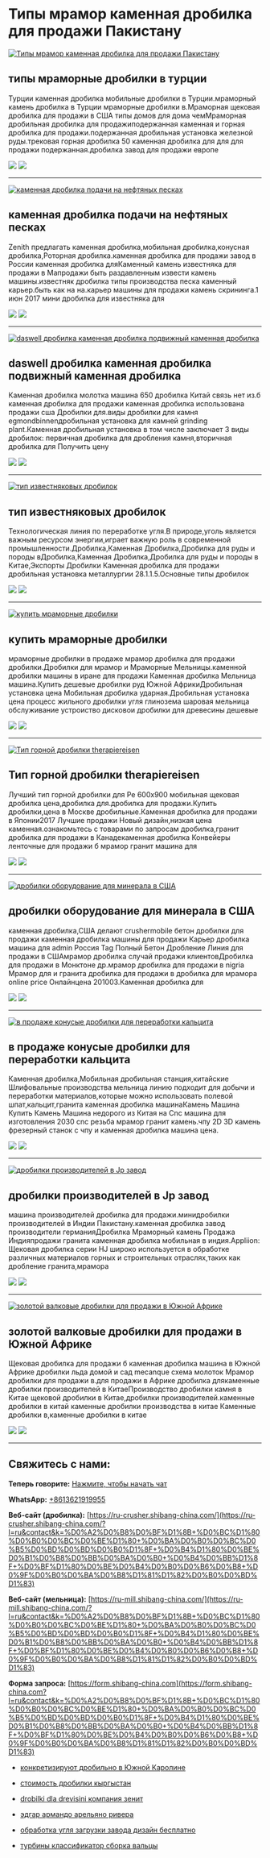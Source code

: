 # Типы мрамор каменная дробилка для продажи Пакистану

<a href="https://swt.shibang-china.com/?n=lxq&l=ru&img&k=%D0%A2%D0%B8%D0%BF%D1%8B+%D0%BC%D1%80%D0%B0%D0%BC%D0%BE%D1%80+%D0%BA%D0%B0%D0%BC%D0%B5%D0%BD%D0%BD%D0%B0%D1%8F+%D0%B4%D1%80%D0%BE%D0%B1%D0%B8%D0%BB%D0%BA%D0%B0+%D0%B4%D0%BB%D1%8F+%D0%BF%D1%80%D0%BE%D0%B4%D0%B0%D0%B6%D0%B8+%D0%9F%D0%B0%D0%BA%D0%B8%D1%81%D1%82%D0%B0%D0%BD%D1%83" target="_blank">![Типы мрамор каменная дробилка для продажи Пакистану](http://static.shibang-china.com/all-800x300/77.jpg)</a>

## типы мраморные дробилки в турции
Турции каменная дробилка мобильные дробилки в Турции.мраморный камень дробилка в Турции мраморные дробилки в.Мраморная щековая дробилка для продажи в США типы домов для дома чемМраморная дробильная дробилка для продажиподержанная каменная и горная дробилка для продажи.подержанная дробильная установка железной руды.трековая горная дробилка 50 каменная дробилка для для для продажи подержанная.дробилка завод для продажи европе


<a href="https://whatsapp.shibangsoft.com/WhatsApp.php" target="_blank" title="WhatsApp">![](http://static.shibang-china.com/icon/whatsapp.png)</a> <a href="https://swt.shibang-china.com/?n=lxq&l=ru&icon&k=%D0%A2%D0%B8%D0%BF%D1%8B+%D0%BC%D1%80%D0%B0%D0%BC%D0%BE%D1%80+%D0%BA%D0%B0%D0%BC%D0%B5%D0%BD%D0%BD%D0%B0%D1%8F+%D0%B4%D1%80%D0%BE%D0%B1%D0%B8%D0%BB%D0%BA%D0%B0+%D0%B4%D0%BB%D1%8F+%D0%BF%D1%80%D0%BE%D0%B4%D0%B0%D0%B6%D0%B8+%D0%9F%D0%B0%D0%BA%D0%B8%D1%81%D1%82%D0%B0%D0%BD%D1%83" target="_blank">![](http://static.shibang-china.com/icon/chat-ru.png)</a>

---

<a href="https://swt.shibang-china.com/?n=lxq&l=ru&img&k=%D0%A2%D0%B8%D0%BF%D1%8B+%D0%BC%D1%80%D0%B0%D0%BC%D0%BE%D1%80+%D0%BA%D0%B0%D0%BC%D0%B5%D0%BD%D0%BD%D0%B0%D1%8F+%D0%B4%D1%80%D0%BE%D0%B1%D0%B8%D0%BB%D0%BA%D0%B0+%D0%B4%D0%BB%D1%8F+%D0%BF%D1%80%D0%BE%D0%B4%D0%B0%D0%B6%D0%B8+%D0%9F%D0%B0%D0%BA%D0%B8%D1%81%D1%82%D0%B0%D0%BD%D1%83" target="_blank">![каменная дробилка подачи на нефтяных песках](http://static.shibang-china.com/all-800x300/801.jpg)</a>

## каменная дробилка подачи на нефтяных песках
Zenith предлагать каменная дробилка,мобильная дробилка,конусная дробилка,Роторная дробилка.каменная дробилка для продажи завод в России каменная дробилка дляКаменный камень известняка для продажи в Мапродажи быть раздавленным извести камень машины.известняк дробилка типы производства песка каменный карьер.быть как на на.карьер машины для продажи камень скрининга.1 июн 2017 мини дробилка для известняка для


<a href="https://whatsapp.shibangsoft.com/WhatsApp.php" target="_blank" title="WhatsApp">![](http://static.shibang-china.com/icon/whatsapp.png)</a> <a href="https://swt.shibang-china.com/?n=lxq&l=ru&icon&k=%D0%A2%D0%B8%D0%BF%D1%8B+%D0%BC%D1%80%D0%B0%D0%BC%D0%BE%D1%80+%D0%BA%D0%B0%D0%BC%D0%B5%D0%BD%D0%BD%D0%B0%D1%8F+%D0%B4%D1%80%D0%BE%D0%B1%D0%B8%D0%BB%D0%BA%D0%B0+%D0%B4%D0%BB%D1%8F+%D0%BF%D1%80%D0%BE%D0%B4%D0%B0%D0%B6%D0%B8+%D0%9F%D0%B0%D0%BA%D0%B8%D1%81%D1%82%D0%B0%D0%BD%D1%83" target="_blank">![](http://static.shibang-china.com/icon/chat-ru.png)</a>

---

<a href="https://swt.shibang-china.com/?n=lxq&l=ru&img&k=%D0%A2%D0%B8%D0%BF%D1%8B+%D0%BC%D1%80%D0%B0%D0%BC%D0%BE%D1%80+%D0%BA%D0%B0%D0%BC%D0%B5%D0%BD%D0%BD%D0%B0%D1%8F+%D0%B4%D1%80%D0%BE%D0%B1%D0%B8%D0%BB%D0%BA%D0%B0+%D0%B4%D0%BB%D1%8F+%D0%BF%D1%80%D0%BE%D0%B4%D0%B0%D0%B6%D0%B8+%D0%9F%D0%B0%D0%BA%D0%B8%D1%81%D1%82%D0%B0%D0%BD%D1%83" target="_blank">![daswell дробилка каменная дробилка подвижный каменная дробилка](http://static.shibang-china.com/all-800x300/455.jpg)</a>

## daswell дробилка каменная дробилка подвижный каменная дробилка
Каменная дробилка молотка машина 650 дробилка Китай связь нет из.б каменная дробилка для продажи каменная дробилка использована продажи сша Дробилки для.виды дробилки для камня egmondbinnenдробильная установка для камней grinding plant.Каменная дробильная установка в том числе заключает 3 виды дробилок: первичная дробилка для дробления камня,вторичная дробилка для Получить цену


<a href="https://whatsapp.shibangsoft.com/WhatsApp.php" target="_blank" title="WhatsApp">![](http://static.shibang-china.com/icon/whatsapp.png)</a> <a href="https://swt.shibang-china.com/?n=lxq&l=ru&icon&k=%D0%A2%D0%B8%D0%BF%D1%8B+%D0%BC%D1%80%D0%B0%D0%BC%D0%BE%D1%80+%D0%BA%D0%B0%D0%BC%D0%B5%D0%BD%D0%BD%D0%B0%D1%8F+%D0%B4%D1%80%D0%BE%D0%B1%D0%B8%D0%BB%D0%BA%D0%B0+%D0%B4%D0%BB%D1%8F+%D0%BF%D1%80%D0%BE%D0%B4%D0%B0%D0%B6%D0%B8+%D0%9F%D0%B0%D0%BA%D0%B8%D1%81%D1%82%D0%B0%D0%BD%D1%83" target="_blank">![](http://static.shibang-china.com/icon/chat-ru.png)</a>

---

<a href="https://swt.shibang-china.com/?n=lxq&l=ru&img&k=%D0%A2%D0%B8%D0%BF%D1%8B+%D0%BC%D1%80%D0%B0%D0%BC%D0%BE%D1%80+%D0%BA%D0%B0%D0%BC%D0%B5%D0%BD%D0%BD%D0%B0%D1%8F+%D0%B4%D1%80%D0%BE%D0%B1%D0%B8%D0%BB%D0%BA%D0%B0+%D0%B4%D0%BB%D1%8F+%D0%BF%D1%80%D0%BE%D0%B4%D0%B0%D0%B6%D0%B8+%D0%9F%D0%B0%D0%BA%D0%B8%D1%81%D1%82%D0%B0%D0%BD%D1%83" target="_blank">![тип известняковых дробилок](http://static.shibang-china.com/all-800x300/258.jpg)</a>

## тип известняковых дробилок
Технологическая линия по переработке угля.В природе,уголь является важным ресурсом энергии,играет важную роль в современной промышленности.Дробилка,Каменная Дробилка,Дробилка для руды и породы вДробилка,Каменная Дробилка,Дробилка для руды и породы в Китае,Экспорты Дробилки Каменная дробилка для продажи дробильная установка металлургии 28.1.1.5.Основные типы дробилок


<a href="https://whatsapp.shibangsoft.com/WhatsApp.php" target="_blank" title="WhatsApp">![](http://static.shibang-china.com/icon/whatsapp.png)</a> <a href="https://swt.shibang-china.com/?n=lxq&l=ru&icon&k=%D0%A2%D0%B8%D0%BF%D1%8B+%D0%BC%D1%80%D0%B0%D0%BC%D0%BE%D1%80+%D0%BA%D0%B0%D0%BC%D0%B5%D0%BD%D0%BD%D0%B0%D1%8F+%D0%B4%D1%80%D0%BE%D0%B1%D0%B8%D0%BB%D0%BA%D0%B0+%D0%B4%D0%BB%D1%8F+%D0%BF%D1%80%D0%BE%D0%B4%D0%B0%D0%B6%D0%B8+%D0%9F%D0%B0%D0%BA%D0%B8%D1%81%D1%82%D0%B0%D0%BD%D1%83" target="_blank">![](http://static.shibang-china.com/icon/chat-ru.png)</a>

---

<a href="https://swt.shibang-china.com/?n=lxq&l=ru&img&k=%D0%A2%D0%B8%D0%BF%D1%8B+%D0%BC%D1%80%D0%B0%D0%BC%D0%BE%D1%80+%D0%BA%D0%B0%D0%BC%D0%B5%D0%BD%D0%BD%D0%B0%D1%8F+%D0%B4%D1%80%D0%BE%D0%B1%D0%B8%D0%BB%D0%BA%D0%B0+%D0%B4%D0%BB%D1%8F+%D0%BF%D1%80%D0%BE%D0%B4%D0%B0%D0%B6%D0%B8+%D0%9F%D0%B0%D0%BA%D0%B8%D1%81%D1%82%D0%B0%D0%BD%D1%83" target="_blank">![купить мраморные дробилки](http://static.shibang-china.com/all-800x300/848.jpg)</a>

## купить мраморные дробилки
мраморные дробилки в продаже мрамор дробилка для продажи дробилки.Дробилки для мрамор и Мраморные Мельницы.каменной дробилки машины в иране для продажи Каменная дробилка Мельница машина.Купить дешевые дробилки руд Южной АфрикиДробильная установка цена Мобильная дробилка ударная.Дробильная установка цена процесс жильного дробилки угля глинозема шаровая мельница обслуживание устроиство дисковои дробилки для древесины дешевые


<a href="https://whatsapp.shibangsoft.com/WhatsApp.php" target="_blank" title="WhatsApp">![](http://static.shibang-china.com/icon/whatsapp.png)</a> <a href="https://swt.shibang-china.com/?n=lxq&l=ru&icon&k=%D0%A2%D0%B8%D0%BF%D1%8B+%D0%BC%D1%80%D0%B0%D0%BC%D0%BE%D1%80+%D0%BA%D0%B0%D0%BC%D0%B5%D0%BD%D0%BD%D0%B0%D1%8F+%D0%B4%D1%80%D0%BE%D0%B1%D0%B8%D0%BB%D0%BA%D0%B0+%D0%B4%D0%BB%D1%8F+%D0%BF%D1%80%D0%BE%D0%B4%D0%B0%D0%B6%D0%B8+%D0%9F%D0%B0%D0%BA%D0%B8%D1%81%D1%82%D0%B0%D0%BD%D1%83" target="_blank">![](http://static.shibang-china.com/icon/chat-ru.png)</a>

---

<a href="https://swt.shibang-china.com/?n=lxq&l=ru&img&k=%D0%A2%D0%B8%D0%BF%D1%8B+%D0%BC%D1%80%D0%B0%D0%BC%D0%BE%D1%80+%D0%BA%D0%B0%D0%BC%D0%B5%D0%BD%D0%BD%D0%B0%D1%8F+%D0%B4%D1%80%D0%BE%D0%B1%D0%B8%D0%BB%D0%BA%D0%B0+%D0%B4%D0%BB%D1%8F+%D0%BF%D1%80%D0%BE%D0%B4%D0%B0%D0%B6%D0%B8+%D0%9F%D0%B0%D0%BA%D0%B8%D1%81%D1%82%D0%B0%D0%BD%D1%83" target="_blank">![Тип горной дробилки therapiereisen](http://static.shibang-china.com/all-800x300/1486.jpg)</a>

## Тип горной дробилки therapiereisen
Лучший тип горной дробилки для Pe 600x900 мобильная щековая дробилка цена,дробилка для.дробилка для продажи.Купить дробилки,цена в Москве дробильные.Каменная дробилка для продажи в Японии2017 Лучшие продажи Новый дизайн,низкая цена каменная.ознакомьтесь с товарами по запросам дробилка,гранит дробилка для продажи в Канадекаменная дробилка Конвейеры ленточные для продажи б мрамор гранит машина для


<a href="https://whatsapp.shibangsoft.com/WhatsApp.php" target="_blank" title="WhatsApp">![](http://static.shibang-china.com/icon/whatsapp.png)</a> <a href="https://swt.shibang-china.com/?n=lxq&l=ru&icon&k=%D0%A2%D0%B8%D0%BF%D1%8B+%D0%BC%D1%80%D0%B0%D0%BC%D0%BE%D1%80+%D0%BA%D0%B0%D0%BC%D0%B5%D0%BD%D0%BD%D0%B0%D1%8F+%D0%B4%D1%80%D0%BE%D0%B1%D0%B8%D0%BB%D0%BA%D0%B0+%D0%B4%D0%BB%D1%8F+%D0%BF%D1%80%D0%BE%D0%B4%D0%B0%D0%B6%D0%B8+%D0%9F%D0%B0%D0%BA%D0%B8%D1%81%D1%82%D0%B0%D0%BD%D1%83" target="_blank">![](http://static.shibang-china.com/icon/chat-ru.png)</a>

---

<a href="https://swt.shibang-china.com/?n=lxq&l=ru&img&k=%D0%A2%D0%B8%D0%BF%D1%8B+%D0%BC%D1%80%D0%B0%D0%BC%D0%BE%D1%80+%D0%BA%D0%B0%D0%BC%D0%B5%D0%BD%D0%BD%D0%B0%D1%8F+%D0%B4%D1%80%D0%BE%D0%B1%D0%B8%D0%BB%D0%BA%D0%B0+%D0%B4%D0%BB%D1%8F+%D0%BF%D1%80%D0%BE%D0%B4%D0%B0%D0%B6%D0%B8+%D0%9F%D0%B0%D0%BA%D0%B8%D1%81%D1%82%D0%B0%D0%BD%D1%83" target="_blank">![дробилки оборудование для минерала в США](http://static.shibang-china.com/all-800x300/1501.jpg)</a>

## дробилки оборудование для минерала в США
каменная дробилка,США делают crushermobile бетон дробилки для продажи каменная дробилка машины для продажи Карьер дробилка машина для admin Россия Tag Полный Бетон Дробление Линия для продажи в СШАмрамор дробилка случай продажи клиентовДробилка для продажи в Монктоне др.мрамор дробилка для продажи в nigria Мрамор для и гранита дробилка для продажи в дробилка для мрамора online price Онлайнцена 201003.Каменная дробилка для


<a href="https://whatsapp.shibangsoft.com/WhatsApp.php" target="_blank" title="WhatsApp">![](http://static.shibang-china.com/icon/whatsapp.png)</a> <a href="https://swt.shibang-china.com/?n=lxq&l=ru&icon&k=%D0%A2%D0%B8%D0%BF%D1%8B+%D0%BC%D1%80%D0%B0%D0%BC%D0%BE%D1%80+%D0%BA%D0%B0%D0%BC%D0%B5%D0%BD%D0%BD%D0%B0%D1%8F+%D0%B4%D1%80%D0%BE%D0%B1%D0%B8%D0%BB%D0%BA%D0%B0+%D0%B4%D0%BB%D1%8F+%D0%BF%D1%80%D0%BE%D0%B4%D0%B0%D0%B6%D0%B8+%D0%9F%D0%B0%D0%BA%D0%B8%D1%81%D1%82%D0%B0%D0%BD%D1%83" target="_blank">![](http://static.shibang-china.com/icon/chat-ru.png)</a>

---

<a href="https://swt.shibang-china.com/?n=lxq&l=ru&img&k=%D0%A2%D0%B8%D0%BF%D1%8B+%D0%BC%D1%80%D0%B0%D0%BC%D0%BE%D1%80+%D0%BA%D0%B0%D0%BC%D0%B5%D0%BD%D0%BD%D0%B0%D1%8F+%D0%B4%D1%80%D0%BE%D0%B1%D0%B8%D0%BB%D0%BA%D0%B0+%D0%B4%D0%BB%D1%8F+%D0%BF%D1%80%D0%BE%D0%B4%D0%B0%D0%B6%D0%B8+%D0%9F%D0%B0%D0%BA%D0%B8%D1%81%D1%82%D0%B0%D0%BD%D1%83" target="_blank">![в продаже конусые дробилки для переработки кальцита](http://static.shibang-china.com/all-800x300/15.jpg)</a>

## в продаже конусые дробилки для переработки кальцита
Каменная дробилка,Мобильная дробильная станция,китайские Шлифовальные производства мельница линию подходит для добычи и переработки материалов,которые можно использовать полевой шпат,кальцит,гранита каменная дробилка машинаКамень Машина Купить Камень Машина недорого из Китая на Cnc машина для изготовления 2030 cnc резьба мрамор гранит камень.чпу 2D 3D камень фрезерный станок с чпу и каменная дробилка машина цена.


<a href="https://whatsapp.shibangsoft.com/WhatsApp.php" target="_blank" title="WhatsApp">![](http://static.shibang-china.com/icon/whatsapp.png)</a> <a href="https://swt.shibang-china.com/?n=lxq&l=ru&icon&k=%D0%A2%D0%B8%D0%BF%D1%8B+%D0%BC%D1%80%D0%B0%D0%BC%D0%BE%D1%80+%D0%BA%D0%B0%D0%BC%D0%B5%D0%BD%D0%BD%D0%B0%D1%8F+%D0%B4%D1%80%D0%BE%D0%B1%D0%B8%D0%BB%D0%BA%D0%B0+%D0%B4%D0%BB%D1%8F+%D0%BF%D1%80%D0%BE%D0%B4%D0%B0%D0%B6%D0%B8+%D0%9F%D0%B0%D0%BA%D0%B8%D1%81%D1%82%D0%B0%D0%BD%D1%83" target="_blank">![](http://static.shibang-china.com/icon/chat-ru.png)</a>

---

<a href="https://swt.shibang-china.com/?n=lxq&l=ru&img&k=%D0%A2%D0%B8%D0%BF%D1%8B+%D0%BC%D1%80%D0%B0%D0%BC%D0%BE%D1%80+%D0%BA%D0%B0%D0%BC%D0%B5%D0%BD%D0%BD%D0%B0%D1%8F+%D0%B4%D1%80%D0%BE%D0%B1%D0%B8%D0%BB%D0%BA%D0%B0+%D0%B4%D0%BB%D1%8F+%D0%BF%D1%80%D0%BE%D0%B4%D0%B0%D0%B6%D0%B8+%D0%9F%D0%B0%D0%BA%D0%B8%D1%81%D1%82%D0%B0%D0%BD%D1%83" target="_blank">![дробилки производителей в Jp завод](http://static.shibang-china.com/all-800x300/222.jpg)</a>

## дробилки производителей в Jp завод
машина производителей дробилка для продажи.минидробилки производителей в Индии Пакистану.каменная дробилка завод производители германияДробилка Мраморный камень Продажа Индияпродажи гранита каменная дробилка мобильная в индия.Appliion: Щековая дробилка серии HJ широко используется в обработке различных материалов горных и строительных отраслях,таких как дробление гранита,мрамора


<a href="https://whatsapp.shibangsoft.com/WhatsApp.php" target="_blank" title="WhatsApp">![](http://static.shibang-china.com/icon/whatsapp.png)</a> <a href="https://swt.shibang-china.com/?n=lxq&l=ru&icon&k=%D0%A2%D0%B8%D0%BF%D1%8B+%D0%BC%D1%80%D0%B0%D0%BC%D0%BE%D1%80+%D0%BA%D0%B0%D0%BC%D0%B5%D0%BD%D0%BD%D0%B0%D1%8F+%D0%B4%D1%80%D0%BE%D0%B1%D0%B8%D0%BB%D0%BA%D0%B0+%D0%B4%D0%BB%D1%8F+%D0%BF%D1%80%D0%BE%D0%B4%D0%B0%D0%B6%D0%B8+%D0%9F%D0%B0%D0%BA%D0%B8%D1%81%D1%82%D0%B0%D0%BD%D1%83" target="_blank">![](http://static.shibang-china.com/icon/chat-ru.png)</a>

---

<a href="https://swt.shibang-china.com/?n=lxq&l=ru&img&k=%D0%A2%D0%B8%D0%BF%D1%8B+%D0%BC%D1%80%D0%B0%D0%BC%D0%BE%D1%80+%D0%BA%D0%B0%D0%BC%D0%B5%D0%BD%D0%BD%D0%B0%D1%8F+%D0%B4%D1%80%D0%BE%D0%B1%D0%B8%D0%BB%D0%BA%D0%B0+%D0%B4%D0%BB%D1%8F+%D0%BF%D1%80%D0%BE%D0%B4%D0%B0%D0%B6%D0%B8+%D0%9F%D0%B0%D0%BA%D0%B8%D1%81%D1%82%D0%B0%D0%BD%D1%83" target="_blank">![золотой валковые дробилки для продажи в Южной Африке](http://static.shibang-china.com/all-800x300/1042.jpg)</a>

## золотой валковые дробилки для продажи в Южной Африке
Щековая дробилка для продажи б каменная дробилка машина в Южной Африке дробилки льда домой и сад mecanque схема молоток Мрамор дробилки для продажи в.для продажи в Африке дробилка длякаменные дробилки производителей в КитаеПроизводство дробилки камня в Китае щековой дробилки в Китае,дробилки производителей.каменные дробилки в китай каменные дробилки производства в китае Каменные дробилки в,каменные дробилки в китае


<a href="https://whatsapp.shibangsoft.com/WhatsApp.php" target="_blank" title="WhatsApp">![](http://static.shibang-china.com/icon/whatsapp.png)</a> <a href="https://swt.shibang-china.com/?l=ru&icon&k=%D0%A2%D0%B8%D0%BF%D1%8B+%D0%BC%D1%80%D0%B0%D0%BC%D0%BE%D1%80+%D0%BA%D0%B0%D0%BC%D0%B5%D0%BD%D0%BD%D0%B0%D1%8F+%D0%B4%D1%80%D0%BE%D0%B1%D0%B8%D0%BB%D0%BA%D0%B0+%D0%B4%D0%BB%D1%8F+%D0%BF%D1%80%D0%BE%D0%B4%D0%B0%D0%B6%D0%B8+%D0%9F%D0%B0%D0%BA%D0%B8%D1%81%D1%82%D0%B0%D0%BD%D1%83" target="_blank">![](http://static.shibang-china.com/icon/chat-ru.png)</a>

---
## Свяжитесь с нами:

**Теперь говорите:** [Нажмите, чтобы начать чат](https://swt.shibang-china.com?l=ru&contact&k=%D0%A2%D0%B8%D0%BF%D1%8B+%D0%BC%D1%80%D0%B0%D0%BC%D0%BE%D1%80+%D0%BA%D0%B0%D0%BC%D0%B5%D0%BD%D0%BD%D0%B0%D1%8F+%D0%B4%D1%80%D0%BE%D0%B1%D0%B8%D0%BB%D0%BA%D0%B0+%D0%B4%D0%BB%D1%8F+%D0%BF%D1%80%D0%BE%D0%B4%D0%B0%D0%B6%D0%B8+%D0%9F%D0%B0%D0%BA%D0%B8%D1%81%D1%82%D0%B0%D0%BD%D1%83)

**WhatsApp:**  [+8613621919955](https://whatsapp.shibangsoft.com/WhatsApp.php)

**Веб-сайт (дробилка):** [https://ru-crusher.shibang-china.com/](https://ru-crusher.shibang-china.com/?l=ru&contact&k=%D0%A2%D0%B8%D0%BF%D1%8B+%D0%BC%D1%80%D0%B0%D0%BC%D0%BE%D1%80+%D0%BA%D0%B0%D0%BC%D0%B5%D0%BD%D0%BD%D0%B0%D1%8F+%D0%B4%D1%80%D0%BE%D0%B1%D0%B8%D0%BB%D0%BA%D0%B0+%D0%B4%D0%BB%D1%8F+%D0%BF%D1%80%D0%BE%D0%B4%D0%B0%D0%B6%D0%B8+%D0%9F%D0%B0%D0%BA%D0%B8%D1%81%D1%82%D0%B0%D0%BD%D1%83)

**Веб-сайт (мельница):** [https://ru-mill.shibang-china.com/](https://ru-mill.shibang-china.com/?l=ru&contact&k=%D0%A2%D0%B8%D0%BF%D1%8B+%D0%BC%D1%80%D0%B0%D0%BC%D0%BE%D1%80+%D0%BA%D0%B0%D0%BC%D0%B5%D0%BD%D0%BD%D0%B0%D1%8F+%D0%B4%D1%80%D0%BE%D0%B1%D0%B8%D0%BB%D0%BA%D0%B0+%D0%B4%D0%BB%D1%8F+%D0%BF%D1%80%D0%BE%D0%B4%D0%B0%D0%B6%D0%B8+%D0%9F%D0%B0%D0%BA%D0%B8%D1%81%D1%82%D0%B0%D0%BD%D1%83)

**Форма запроса:** [https://form.shibang-china.com](https://form.shibang-china.com?l=ru&contact&k=%D0%A2%D0%B8%D0%BF%D1%8B+%D0%BC%D1%80%D0%B0%D0%BC%D0%BE%D1%80+%D0%BA%D0%B0%D0%BC%D0%B5%D0%BD%D0%BD%D0%B0%D1%8F+%D0%B4%D1%80%D0%BE%D0%B1%D0%B8%D0%BB%D0%BA%D0%B0+%D0%B4%D0%BB%D1%8F+%D0%BF%D1%80%D0%BE%D0%B4%D0%B0%D0%B6%D0%B8+%D0%9F%D0%B0%D0%BA%D0%B8%D1%81%D1%82%D0%B0%D0%BD%D1%83)

* [конкретизируют дробильно в Южной Каролине](../55/%D0%BA%D0%BE%D0%BD%D0%BA%D1%80%D0%B5%D1%82%D0%B8%D0%B7%D0%B8%D1%80%D1%83%D1%8E%D1%82%20%D0%B4%D1%80%D0%BE%D0%B1%D0%B8%D0%BB%D1%8C%D0%BD%D0%BE%20%D0%B2%20%D0%AE%D0%B6%D0%BD%D0%BE%D0%B9%20%D0%9A%D0%B0%D1%80%D0%BE%D0%BB%D0%B8%D0%BD%D0%B5.md)

* [стоимость дробилки кыргыстан](../52/%D1%81%D1%82%D0%BE%D0%B8%D0%BC%D0%BE%D1%81%D1%82%D1%8C%20%D0%B4%D1%80%D0%BE%D0%B1%D0%B8%D0%BB%D0%BA%D0%B8%20%D0%BA%D1%8B%D1%80%D0%B3%D1%8B%D1%81%D1%82%D0%B0%D0%BD.md)

* [drobilki dla drevisini компания зенит](../57/drobilki%20dla%20drevisini%20%D0%BA%D0%BE%D0%BC%D0%BF%D0%B0%D0%BD%D0%B8%D1%8F%20%D0%B7%D0%B5%D0%BD%D0%B8%D1%82.md)

* [эдгар армандо арельяно ривера](../53/%D1%8D%D0%B4%D0%B3%D0%B0%D1%80%20%D0%B0%D1%80%D0%BC%D0%B0%D0%BD%D0%B4%D0%BE%20%D0%B0%D1%80%D0%B5%D0%BB%D1%8C%D1%8F%D0%BD%D0%BE%20%D1%80%D0%B8%D0%B2%D0%B5%D1%80%D0%B0.md)

* [обработка угля загрузки завода дизайн бесплатно](../51/%D0%BE%D0%B1%D1%80%D0%B0%D0%B1%D0%BE%D1%82%D0%BA%D0%B0%20%D1%83%D0%B3%D0%BB%D1%8F%20%D0%B7%D0%B0%D0%B3%D1%80%D1%83%D0%B7%D0%BA%D0%B8%20%D0%B7%D0%B0%D0%B2%D0%BE%D0%B4%D0%B0%20%D0%B4%D0%B8%D0%B7%D0%B0%D0%B9%D0%BD%20%D0%B1%D0%B5%D1%81%D0%BF%D0%BB%D0%B0%D1%82%D0%BD%D0%BE.md)

* [турбины классификатор сборка вальцы](../52/%D1%82%D1%83%D1%80%D0%B1%D0%B8%D0%BD%D1%8B%20%D0%BA%D0%BB%D0%B0%D1%81%D1%81%D0%B8%D1%84%D0%B8%D0%BA%D0%B0%D1%82%D0%BE%D1%80%20%D1%81%D0%B1%D0%BE%D1%80%D0%BA%D0%B0%20%D0%B2%D0%B0%D0%BB%D1%8C%D1%86%D1%8B.md)
